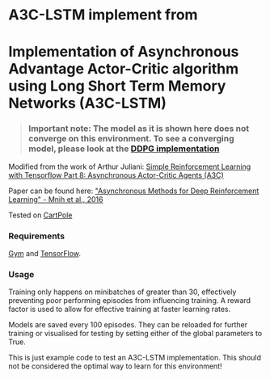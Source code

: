 # A3C-LSTM implement from 

# Implementation of Asynchronous Advantage Actor-Critic algorithm using Long Short Term Memory Networks (A3C-LSTM)

>### Important note: The model as it is shown here does not converge on this environment. To see a converging model, please look at the [DDPG implementation](https://github.com/liampetti/DDPG)

Modified from the work of Arthur Juliani: [Simple Reinforcement Learning with Tensorflow Part 8: Asynchronous Actor-Critic Agents (A3C)](https://medium.com/emergent-future/simple-reinforcement-learning-with-tensorflow-part-8-asynchronous-actor-critic-agents-a3c-c88f72a5e9f2)

Paper can be found here: ["Asynchronous Methods for Deep Reinforcement Learning" - Mnih et al., 2016](https://arxiv.org/abs/1602.01783)

Tested on [CartPole](https://gym.openai.com/envs/CartPole-v0)

### Requirements
[Gym](https://github.com/openai/gym#installation) and [TensorFlow](https://www.tensorflow.org/install/).

### Usage

Training only happens on minibatches of greater than 30, effectively preventing poor performing episodes from influencing training. A reward factor is used to allow for effective training at faster learning rates.

Models are saved every 100 episodes. They can be reloaded for further training or visualised for testing by setting either of the global parameters to True.

This is just example code to test an A3C-LSTM implementation. This should not be considered the optimal way to learn for this environment!

